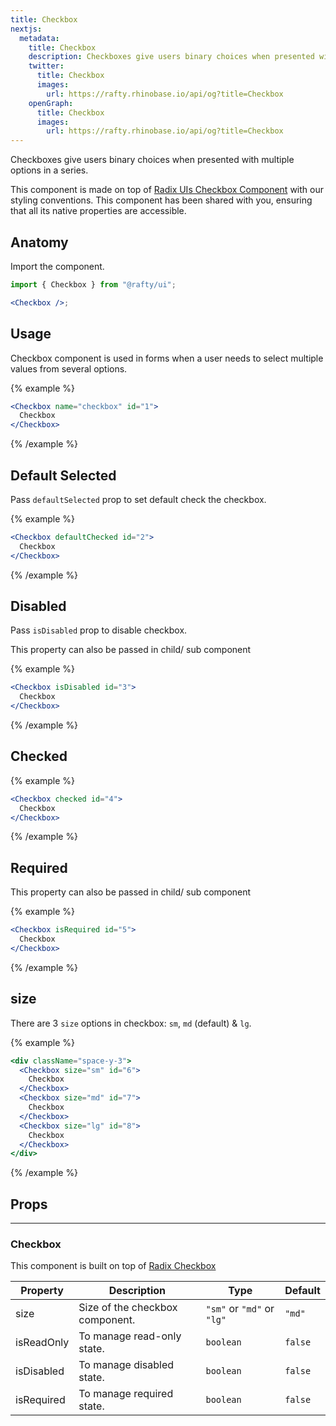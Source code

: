 ```yaml
---
title: Checkbox
nextjs:
  metadata:
    title: Checkbox
    description: Checkboxes give users binary choices when presented with multiple options in a series.
    twitter:
      title: Checkbox
      images:
        url: https://rafty.rhinobase.io/api/og?title=Checkbox
    openGraph:
      title: Checkbox
      images:
        url: https://rafty.rhinobase.io/api/og?title=Checkbox
---
```


Checkboxes give users binary choices when presented with multiple options in a series.

This component is made on top of [Radix UIs Checkbox Component](https://www.radix-ui.com/primitives/docs/components/checkbox.) with our styling conventions. This component has been shared with you, ensuring that all its native properties are accessible.

## Anatomy

Import the component.

```jsx
import { Checkbox } from "@rafty/ui";

<Checkbox />;
```

## Usage

Checkbox component is used in forms when a user needs to select multiple values from several options.

{% example %}

```jsx
<Checkbox name="checkbox" id="1">
  Checkbox
</Checkbox>
```

{% /example %}

## Default Selected

Pass `defaultSelected` prop to set default check the checkbox.

{% example %}

```jsx
<Checkbox defaultChecked id="2">
  Checkbox
</Checkbox>
```

{% /example %}

## Disabled

Pass `isDisabled` prop to disable checkbox.

This property can also be passed in child/ sub component

{% example %}

```jsx
<Checkbox isDisabled id="3">
  Checkbox
</Checkbox>
```

{% /example %}

## Checked

{% example %}

```jsx
<Checkbox checked id="4">
  Checkbox
</Checkbox>
```

{% /example %}

## Required

This property can also be passed in child/ sub component

{% example %}

```jsx
<Checkbox isRequired id="5">
  Checkbox
</Checkbox>
```

{% /example %}

## size

There are 3 `size` options in checkbox: `sm`, `md` (default) & `lg`.

{% example %}

```jsx
<div className="space-y-3">
  <Checkbox size="sm" id="6">
    Checkbox
  </Checkbox>
  <Checkbox size="md" id="7">
    Checkbox
  </Checkbox>
  <Checkbox size="lg" id="8">
    Checkbox
  </Checkbox>
</div>
```

{% /example %}

## Props

---

### Checkbox

This component is built on top of [Radix Checkbox](https://www.radix-ui.com/primitives/docs/components/checkbox#root)

| Property   | Description                     | Type                       | Default |
| ---------- | ------------------------------- | -------------------------- | ------- |
| size       | Size of the checkbox component. | `"sm"` or `"md"` or `"lg"` | `"md"`  |
| isReadOnly | To manage read-only state.      | `boolean`                  | `false` |
| isDisabled | To manage disabled state.       | `boolean`                  | `false` |
| isRequired | To manage required state.       | `boolean`                  | `false` |
